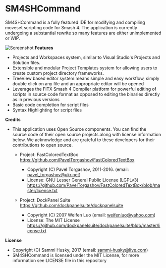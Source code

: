 # SM4SHCommand
SM4SHCommand is a fully featured IDE for modifying and compiling moveset scripting code for Smash 4. The application is currently undergoing a substantial rewrite so many features are either unimplemented or WIP.


![Screenshot](https://i.imgur.com/9PmJz5K.png)
**Features**
   - Projects and Workspaces system, similar to Visual Studio's Projects and Solution files.
   - Extensible and modular Project Templates system for allowing users to create custom project directory frameworks.
   - TreeView based editor system means simple and easy workflow, simply double click on any file and an appropriate editor will be opened
   - Leverages the FITX Smash 4 Compiler platform for powerful editing of scripts in source code format as opposed to editing the binaries directly as in previous versions
   - Basic code completion for script files
   - Syntax Highlighting for script files
   
**Credits**
  - This application uses Open Source components. You can find the source code of
    their open source projects along with license information below. We acknowledge
    and are grateful to these developers for their contributions to open source.
    
      - Project: FastColoredTextBox https://github.com/PavelTorgashov/FastColoredTextBox
        - Copyright (C) Pavel Torgashov, 2011-2016. (email: pavel_torgashov@ukr.net)
        - License: GNU Lesser General Public License (LGPLv3) https://github.com/PavelTorgashov/FastColoredTextBox/blob/master/license.txt
    
      - Project: DockPanel Suite https://github.com/dockpanelsuite/dockpanelsuite
        - Copyright (C) 2007 Weifen Luo (email: weifenluo@yahoo.com)
        - License: The MIT License https://github.com/dockpanelsuite/dockpanelsuite/blob/master/license.txt

**License**
 - Copyright (C) Sammi Husky, 2017 (email: sammi-husky@live.com)
 - SM4SHCommand is licensed under the MIT License, for more information see LICENSE file in this repository
